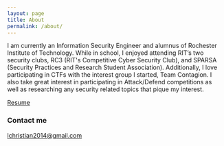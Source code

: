 ```yaml
---
layout: page
title: About
permalink: /about/
---
```


I am currently an Information Security Engineer and alumnus of Rochester Institute of Technology. While in school, I enjoyed attending RIT’s two security clubs, RC3 (RIT's Competitive Cyber Security Club), and SPARSA (Security Practices and Research Student Association). Additionally, I love participating in CTFs with the interest group I started, Team Contagion. I also take great interest in participating in Attack/Defend competitions as well as researching any security related topics that pique my interest.

[Resume](https://drive.google.com/file/d/10_IFyAa3OpR3TnjBV8VlDVfuD3iph8Jm/view)

### Contact me

[lchristian2014@gmail.com](mailto:lchristian2014@gmail.com)

